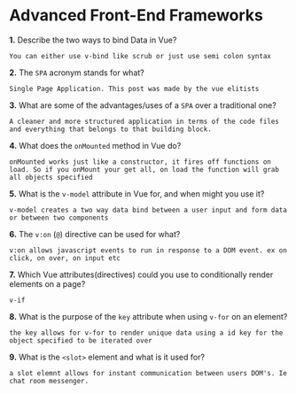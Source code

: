 # Advanced Front-End Frameworks


**1.** Describe the two ways to bind Data in Vue?
<!-- enter you answer in the space below -->
```
You can either use v-bind like scrub or just use semi colon syntax
```

**2.** The `SPA` acronym stands for what?
<!-- enter you answer in the space below -->
```
Single Page Application. This post was made by the vue elitists
```
**3.** What are some of the advantages/uses of a `SPA` over a traditional one?
<!-- enter you answer in the space below -->
```
A cleaner and more structured application in terms of the code files and everything that belongs to that building block.
```
**4.** What does the `onMounted` method in Vue do?
<!-- enter you answer in the space below -->
```
onMounted works just like a constructor, it fires off functions on load. So if you onMount your get all, on load the function will grab all objects specified
```
**5.** What is the `v-model` attribute in Vue for, and when might you use it?
<!-- enter you answer in the space below -->
```
v-model creates a two way data bind between a user input and form data or between two components
```
**6.** The `v:on` (`@`) directive can be used for what?
<!-- enter you answer in the space below -->
```
v:on allows javascript events to run in response to a DOM event. ex on click, on over, on input etc
```
**7.** Which Vue attributes(directives) could you use to conditionally render elements on a page?
<!-- enter you answer in the space below -->
```
v-if
```
**8.** What is the purpose of the `key` attribute when using `v-for` on an element?
<!-- enter you answer in the space below -->
```
the key allows for v-for to render unique data using a id key for the object specified to be iterated over
```
**9.** What is the `<slot>` element and what is it used for?
<!-- enter you answer in the space below -->
```
a slot elemnt allows for instant communication between users DOM's. Ie chat room messenger.
```